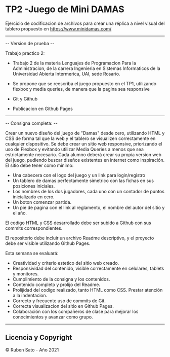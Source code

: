 # TP2 -Juego de Mini DAMAS

Ejercicio de codificacion de archivos para crear una réplica a nivel visual del tablero propuesto en https://www.minidamas.com/

---
-- Version de prueba --

Trabajo practico 2:

- Trabajo 2 de la materia Lenguajes de Programacion Para la Administracion, de la carrera Ingenieria en Sistemas Informaticos de la Universidad Abierta Intermerica, UAI, sede Rosario.

- Se propone que se reescriba el juego propuesto en el TP1, utilizando flexbox y media queries, de manera que la pagina sea responsive

- Git y Github

- Publicacion en Github Pages

---
-- Consigna completa: --

Crear un nuevo diseño del juego de "Damas" desde cero, utilizando HTML y CSS de forma tal que la web y el tablero se visualizen correctamente en cualquier dispositivo. Se debe crear un sitio web responsive, priorizando el uso de Flexbox y evitando utilizar Media Queries a menos que sea estrictamente necesario. Cada alumno deberá crear su propia version web del juego, pudiendo buscar diseños existentes en internet como inspiración. El sitio debe tener como minimo:

- Una cabecera con el logo del juego y un link para login/registro
- Un tablero de damas perfectamente simetrico con las fichas en sus posiciones iniciales.
- Los nombres de los dos jugadores, cada uno con un contador de puntos inicializado en cero.
- Un boton comenzar partida.
- Un pie de pagina con el link al reglamento, el nombre del autor del sitio y el año.


El codigo HTML y CSS desarrollado debe ser subido a Github con sus commits correspondientes.

El repositorio debe incluir un archivo Readme descriptivo, y el proyecto debe ser visible utilizando Github Pages.

Esta semana se evaluará:

- Creatividad y criterio estetico del sitio web creado.
- Responsividad del contenido, visible correctamente en celulares, tablets y monitores.
- Cumplimiento de la consigna y los contenidos.
- Contenido completo y prolijo del Readme.
- Prolijidad del codigo realizado, tanto HTML como CSS. Prestar atención a la indentacion.
- Correcto y frecuente uso de commits de Git.
- Correcta visualizacion del sitio en Github Pages.
- Colaboración con los compañeros de clase para mejorar los conocimientos y avanzar como grupo.

---
## Licencia y Copyright

© Ruben Sato - Año 2021

